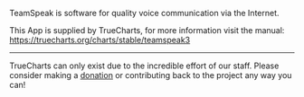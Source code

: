 TeamSpeak is software for quality voice communication via the Internet.

This App is supplied by TrueCharts, for more information visit the manual: https://truecharts.org/charts/stable/teamspeak3

---

TrueCharts can only exist due to the incredible effort of our staff.
Please consider making a [donation](https://truecharts.org/docs/about/sponsor) or contributing back to the project any way you can!
